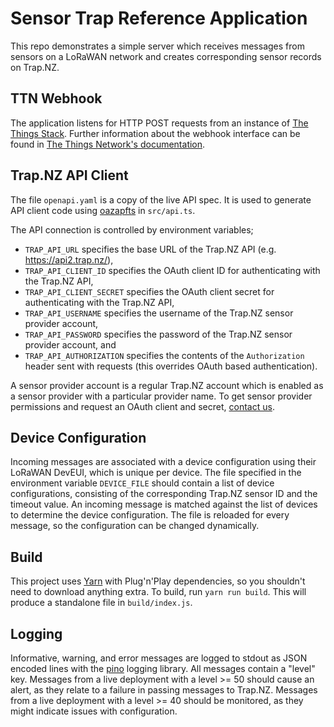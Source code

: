 # Sensor Trap Reference Application

This repo demonstrates a simple server which receives messages from sensors on a LoRaWAN network and creates corresponding sensor records on Trap.NZ.

## TTN Webhook

The application listens for HTTP POST requests from an instance of [The Things Stack](https://github.com/TheThingsNetwork/lorawan-stack).
Further information about the webhook interface can be found in [The Things Network's documentation](https://www.thethingsindustries.com/docs/integrations/webhooks/).

## Trap.NZ API Client

The file `openapi.yaml` is a copy of the live API spec.
It is used to generate API client code using [oazapfts](https://github.com/oazapfts/oazapfts) in `src/api.ts`.

The API connection is controlled by environment variables;
* `TRAP_API_URL` specifies the base URL of the Trap.NZ API (e.g. https://api2.trap.nz/),
* `TRAP_API_CLIENT_ID` specifies the OAuth client ID for authenticating with the Trap.NZ API,
* `TRAP_API_CLIENT_SECRET` specifies the OAuth client secret for authenticating with the Trap.NZ API,
* `TRAP_API_USERNAME` specifies the username of the Trap.NZ sensor provider account,
* `TRAP_API_PASSWORD` specifies the password of the Trap.NZ sensor provider account, and
* `TRAP_API_AUTHORIZATION` specifies the contents of the `Authorization` header sent with requests (this overrides OAuth based authentication).

A sensor provider account is a regular Trap.NZ account which is enabled as a sensor provider with a particular provider name.
To get sensor provider permissions and request an OAuth client and secret, [contact us](https://www.trap.nz/contact).

## Device Configuration

Incoming messages are associated with a device configuration using their LoRaWAN DevEUI, which is unique per device.
The file specified in the environment variable `DEVICE_FILE` should contain a list of device configurations, consisting of the corresponding Trap.NZ sensor ID and the timeout value.
An incoming message is matched against the list of devices to determine the device configuration.
The file is reloaded for every message, so the configuration can be changed dynamically.

## Build

This project uses [Yarn](https://yarnpkg.com/) with Plug'n'Play dependencies, so you shouldn't need to download anything extra.
To build, run `yarn run build`.
This will produce a standalone file in `build/index.js`.

## Logging

Informative, warning, and error messages are logged to stdout as JSON encoded lines with the [pino](https://github.com/pinojs/pino) logging library.
All messages contain a "level" key.
Messages from a live deployment with a level >= 50 should cause an alert, as they relate to a failure in passing messages to Trap.NZ.
Messages from a live deployment with a level >= 40 should be monitored, as they might indicate issues with configuration.
